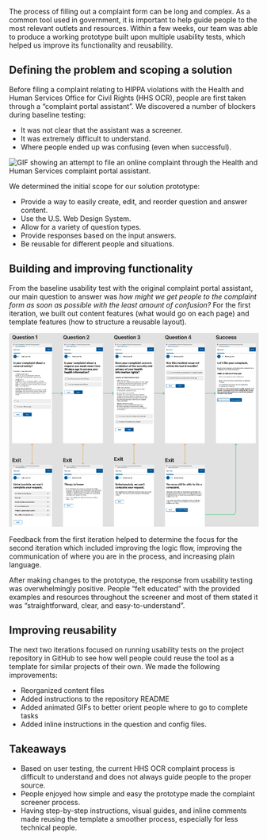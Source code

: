 The process of filling out a complaint form can be long and complex. As a common tool used in government, it is important to help guide people to the most relevant outlets and resources. Within a few weeks, our team was able to produce a working prototype built upon multiple usability tests, which helped us improve its functionality and reusability.
 
## Defining the problem and scoping a solution

Before filing a complaint relating to HIPPA violations with the Health and Human Services Office for Civil Rights (HHS OCR), people are first taken through a “complaint portal assistant”. We discovered a number of blockers during baseline testing:

- It was not clear that the assistant was a screener.
- It was extremely difficult to understand.
- Where people ended up was confusing (even when successful).

![GIF showing an attempt to file an online complaint through the Health and Human Services complaint portal assistant.](https://github.com/Bixal/rapid-response-team/blob/main/assets/img/hhsocr-complaint-portal.gif) 

We determined the initial scope for our solution prototype:
- Provide a way to easily create, edit, and reorder question and answer content. 
- Use the U.S. Web Design System.
- Allow for a variety of question types.
- Provide responses based on the input answers.
- Be reusable for different people and situations.

## Building and improving functionality

From the baseline usability test with the original complaint portal assistant, our main question to answer was *how might we get people to the complaint form as soon as possible with the least amount of confusion?* For the first iteration, we built out content features (what would go on each page) and template features (how to structure a reusable layout).

![Screencast of multiple wireframes drafted for a complaint screener form.](https://github.com/Bixal/rapid-response-team/blob/main/assets/img/screener-form-flow.png)

Feedback from the first iteration helped to determine the focus for the second iteration which included improving the logic flow, improving the communication of where you are in the process, and increasing plain language.

After making changes to the prototype, the response from usability testing was overwhelmingly positive. People “felt educated” with the provided examples and resources throughout the screener and most of them stated it was “straightforward, clear, and easy-to-understand”. 

## Improving reusability

The next two iterations focused on running usability tests on the project repository in GitHub to see how well people could reuse the tool as a template for similar projects of their own. We made the following improvements:

- Reorganized content files
- Added instructions to the repository README
- Added animated GIFs to better orient people where to go to complete tasks
- Added inline instructions in the question and config files.

## Takeaways

- Based on user testing, the current HHS OCR complaint process is difficult to understand and does not always guide people to the proper source.
- People enjoyed how simple and easy the prototype made the complaint screener process.
- Having step-by-step instructions, visual guides, and inline comments made reusing the template a smoother process, especially for less technical people.